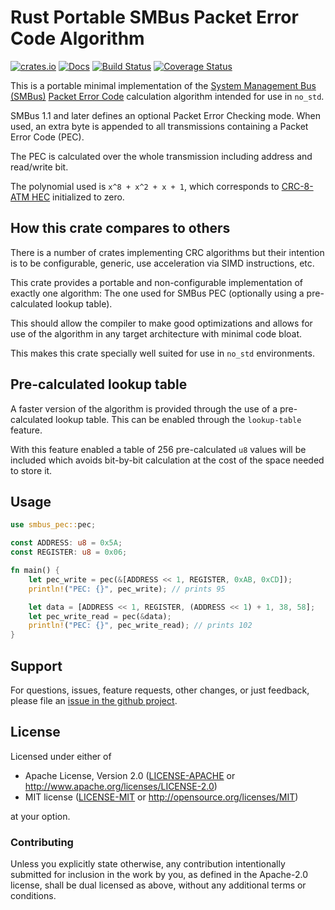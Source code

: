 # Rust Portable SMBus Packet Error Code Algorithm

[![crates.io](https://img.shields.io/crates/v/smbus-pec.svg)](https://crates.io/crates/smbus-pec)
[![Docs](https://docs.rs/smbus-pec/badge.svg)](https://docs.rs/smbus-pec)
[![Build Status](https://github.com/eldruin/smbus-pec-rs/workflows/Build/badge.svg)](https://github.com/eldruin/smbus-pec-rs/actions?query=workflow%3ABuild)
[![Coverage Status](https://coveralls.io/repos/github/eldruin/smbus-pec-rs/badge.svg?branch=master)](https://coveralls.io/github/eldruin/smbus-pec-rs?branch=master)

This is a portable minimal implementation of the [System Management Bus (SMBus)][smbus]
[Packet Error Code][smbus-pec] calculation algorithm intended for use in `no_std`.

SMBus 1.1 and later defines an optional Packet Error Checking mode. When used, an extra byte
is appended to all transmissions containing a Packet Error Code (PEC).

The PEC is calculated over the whole transmission including address and read/write bit.

The polynomial used is `x^8 + x^2 + x + 1`, which corresponds to [CRC-8-ATM HEC][crc8]
initialized to zero.

## How this crate compares to others

There is a number of crates implementing CRC algorithms but their intention is to
be configurable, generic, use acceleration via SIMD instructions, etc.

This crate provides a portable and non-configurable implementation of exactly one
algorithm: The one used for SMBus PEC (optionally using a pre-calculated lookup table).

This should allow the compiler to make good optimizations and allows for use of the
algorithm in any target architecture with minimal code bloat.

This makes this crate specially well suited for use in `no_std` environments.

## Pre-calculated lookup table

A faster version of the algorithm is provided through the use of a pre-calculated
lookup table. This can be enabled through the `lookup-table` feature.

With this feature enabled a table of 256 pre-calculated `u8` values will be included
which avoids bit-by-bit calculation at the cost of the space needed to store it.

## Usage

```rust
use smbus_pec::pec;

const ADDRESS: u8 = 0x5A;
const REGISTER: u8 = 0x06;

fn main() {
    let pec_write = pec(&[ADDRESS << 1, REGISTER, 0xAB, 0xCD]);
    println!("PEC: {}", pec_write); // prints 95

    let data = [ADDRESS << 1, REGISTER, (ADDRESS << 1) + 1, 38, 58];
    let pec_write_read = pec(&data);
    println!("PEC: {}", pec_write_read); // prints 102
}
```

## Support

For questions, issues, feature requests, other changes, or just feedback, please file an
[issue in the github project](https://github.com/eldruin/smbus-pec-rs/issues).

## License

Licensed under either of

 * Apache License, Version 2.0 ([LICENSE-APACHE](LICENSE-APACHE) or
   http://www.apache.org/licenses/LICENSE-2.0)
 * MIT license ([LICENSE-MIT](LICENSE-MIT) or
   http://opensource.org/licenses/MIT)

at your option.

### Contributing

Unless you explicitly state otherwise, any contribution intentionally submitted
for inclusion in the work by you, as defined in the Apache-2.0 license, shall
be dual licensed as above, without any additional terms or conditions.

[crc8]: https://en.wikipedia.org/wiki/CRC-8
[smbus]: https://en.wikipedia.org/wiki/System_Management_Bus
[smbus-pec]: https://en.wikipedia.org/wiki/System_Management_Bus#Packet_Error_Checking
